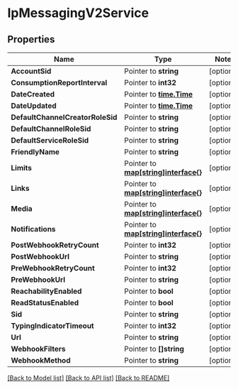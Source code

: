 # IpMessagingV2Service

## Properties
Name | Type | Notes
------------ | ------------- | -------------
**AccountSid** | Pointer to **string** | [optional] 
**ConsumptionReportInterval** | Pointer to **int32** | [optional] 
**DateCreated** | Pointer to [**time.Time**](time.Time.md) | [optional] 
**DateUpdated** | Pointer to [**time.Time**](time.Time.md) | [optional] 
**DefaultChannelCreatorRoleSid** | Pointer to **string** | [optional] 
**DefaultChannelRoleSid** | Pointer to **string** | [optional] 
**DefaultServiceRoleSid** | Pointer to **string** | [optional] 
**FriendlyName** | Pointer to **string** | [optional] 
**Limits** | Pointer to [**map[string]interface{}**](.md) | [optional] 
**Links** | Pointer to [**map[string]interface{}**](.md) | [optional] 
**Media** | Pointer to [**map[string]interface{}**](.md) | [optional] 
**Notifications** | Pointer to [**map[string]interface{}**](.md) | [optional] 
**PostWebhookRetryCount** | Pointer to **int32** | [optional] 
**PostWebhookUrl** | Pointer to **string** | [optional] 
**PreWebhookRetryCount** | Pointer to **int32** | [optional] 
**PreWebhookUrl** | Pointer to **string** | [optional] 
**ReachabilityEnabled** | Pointer to **bool** | [optional] 
**ReadStatusEnabled** | Pointer to **bool** | [optional] 
**Sid** | Pointer to **string** | [optional] 
**TypingIndicatorTimeout** | Pointer to **int32** | [optional] 
**Url** | Pointer to **string** | [optional] 
**WebhookFilters** | Pointer to **[]string** | [optional] 
**WebhookMethod** | Pointer to **string** | [optional] 

[[Back to Model list]](../README.md#documentation-for-models) [[Back to API list]](../README.md#documentation-for-api-endpoints) [[Back to README]](../README.md)



